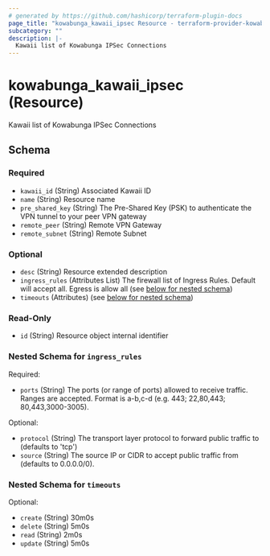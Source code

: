 ```yaml
---
# generated by https://github.com/hashicorp/terraform-plugin-docs
page_title: "kowabunga_kawaii_ipsec Resource - terraform-provider-kowabunga"
subcategory: ""
description: |-
  Kawaii list of Kowabunga IPSec Connections
---
```


# kowabunga_kawaii_ipsec (Resource)

Kawaii list of Kowabunga IPSec Connections



<!-- schema generated by tfplugindocs -->
## Schema

### Required

- `kawaii_id` (String) Associated Kawaii ID
- `name` (String) Resource name
- `pre_shared_key` (String) The Pre-Shared Key (PSK) to authenticate the VPN tunnel to your peer VPN gateway
- `remote_peer` (String) Remote VPN Gateway
- `remote_subnet` (String) Remote Subnet

### Optional

- `desc` (String) Resource extended description
- `ingress_rules` (Attributes List) The firewall list of Ingress Rules. Default will accept all. Egress is allow all (see [below for nested schema](#nestedatt--ingress_rules))
- `timeouts` (Attributes) (see [below for nested schema](#nestedatt--timeouts))

### Read-Only

- `id` (String) Resource object internal identifier

<a id="nestedatt--ingress_rules"></a>
### Nested Schema for `ingress_rules`

Required:

- `ports` (String) The ports (or range of ports) allowed to receive traffic. Ranges are accepted. Format is a-b,c-d (e.g. 443; 22,80,443; 80,443,3000-3005).

Optional:

- `protocol` (String) The transport layer protocol to forward public traffic to (defaults to 'tcp')
- `source` (String) The source IP or CIDR to accept public traffic from (defaults to 0.0.0.0/0).


<a id="nestedatt--timeouts"></a>
### Nested Schema for `timeouts`

Optional:

- `create` (String) 30m0s
- `delete` (String) 5m0s
- `read` (String) 2m0s
- `update` (String) 5m0s
